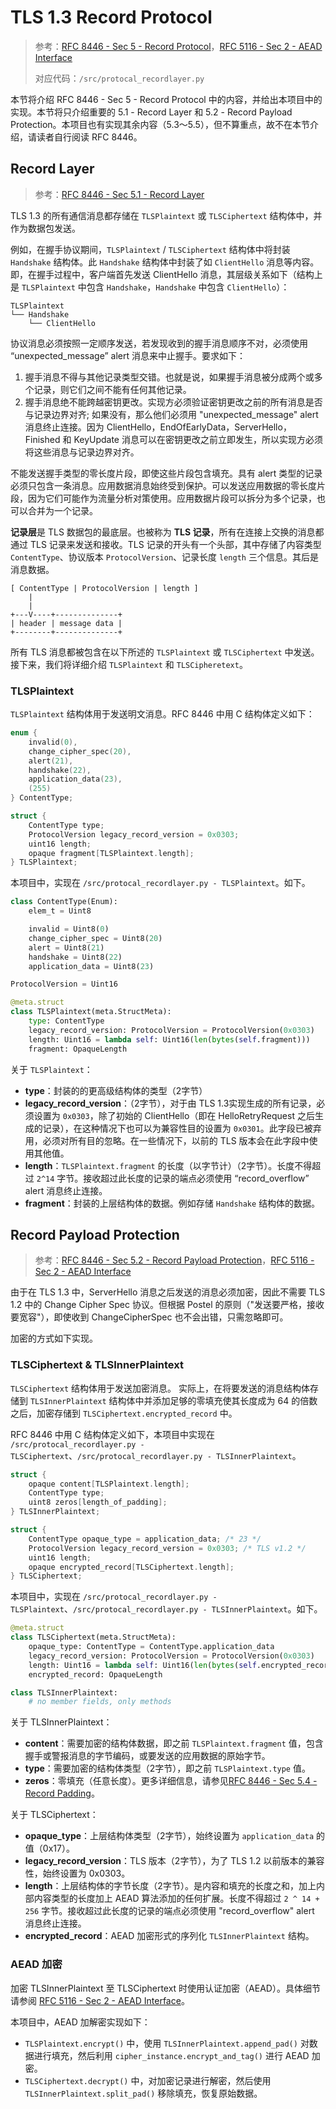 # TLS 1.3 Record Protocol

> 参考：[RFC 8446 - Sec 5 - Record Protocol](https://tools.ietf.org/html/rfc8446#section-5)，[RFC 5116 - Sec 2 - AEAD Interface](https://datatracker.ietf.org/doc/html/rfc5116#section-2)
>
> 对应代码：`/src/protocal_recordlayer.py`

本节将介绍 RFC 8446 - Sec 5 - Record Protocol 中的内容，并给出本项目中的实现。本节将只介绍重要的 5.1 - Record Layer 和 5.2 - Record Payload Protection。本项目也有实现其余内容（5.3～5.5），但不算重点，故不在本节介绍，请读者自行阅读 RFC 8446。




## Record Layer

> 参考：[RFC 8446 - Sec 5.1 - Record Layer](https://datatracker.ietf.org/doc/html/rfc8446#section-5.1)

TLS 1.3 的所有通信消息都存储在 `TLSPlaintext` 或 `TLSCiphertext` 结构体中，并作为数据包发送。

例如，在握手协议期间，`TLSPlaintext` / `TLSCiphertext` 结构体中将封装 `Handshake` 结构体。此 `Handshake` 结构体中封装了如 `ClientHello` 消息等内容。即，在握手过程中，客户端首先发送 ClientHello 消息，其层级关系如下（结构上是 `TLSPlaintext` 中包含 `Handshake`，`Handshake` 中包含 `ClientHello`）：

```
TLSPlaintext
└── Handshake
    └── ClientHello
```

协议消息必须按照一定顺序发送，若发现收到的握手消息顺序不对，必须使用 “unexpected_message” alert 消息来中止握手。要求如下：

1. 握手消息不得与其他记录类型交错。也就是说，如果握手消息被分成两个或多个记录，则它们之间不能有任何其他记录。
2. 握手消息绝不能跨越密钥更改。实现方必须验证密钥更改之前的所有消息是否与记录边界对齐; 如果没有，那么他们必须用 "unexpected_message" alert 消息终止连接。因为 ClientHello，EndOfEarlyData，ServerHello，Finished 和 KeyUpdate 消息可以在密钥更改之前立即发生，所以实现方必须将这些消息与记录边界对齐。

不能发送握手类型的零长度片段，即使这些片段包含填充。具有 alert 类型的记录必须只包含一条消息。应用数据消息始终受到保护。可以发送应用数据的零长度片段，因为它们可能作为流量分析对策使用。应用数据片段可以拆分为多个记录，也可以合并为一个记录。


**记录层**是 TLS 数据包的最底层。也被称为 **TLS 记录**，所有在连接上交换的消息都通过 TLS 记录来发送和接收。TLS 记录的开头有一个头部，其中存储了内容类型 `ContentType`、协议版本 `ProtocolVersion`、记录长度 `length` 三个信息。其后是消息数据。

```
[ ContentType | ProtocolVersion | length ]
    |
    |
+---V----+--------------+
| header | message data |
+--------+--------------+
```

所有 TLS 消息都被包含在以下所述的 `TLSPlaintext` 或 `TLSCiphertext` 中发送。接下来，我们将详细介绍 `TLSPlaintext` 和 `TLSCipheretext`。


### TLSPlaintext

`TLSPlaintext` 结构体用于发送明文消息。RFC 8446 中用 C 结构体定义如下：

```c
enum {
    invalid(0),
    change_cipher_spec(20),
    alert(21),
    handshake(22),
    application_data(23),
    (255)
} ContentType;

struct {
    ContentType type;
    ProtocolVersion legacy_record_version = 0x0303;
    uint16 length;
    opaque fragment[TLSPlaintext.length];
} TLSPlaintext;
```

本项目中，实现在 `/src/protocal_recordlayer.py - TLSPlaintext`。如下。

```python
class ContentType(Enum):
    elem_t = Uint8

    invalid = Uint8(0)
    change_cipher_spec = Uint8(20)
    alert = Uint8(21)
    handshake = Uint8(22)
    application_data = Uint8(23)

ProtocolVersion = Uint16

@meta.struct
class TLSPlaintext(meta.StructMeta):
    type: ContentType
    legacy_record_version: ProtocolVersion = ProtocolVersion(0x0303)
    length: Uint16 = lambda self: Uint16(len(bytes(self.fragment)))
    fragment: OpaqueLength
```

关于 `TLSPlaintext`：

- **type**：封装的的更高级结构体的类型（2字节）
- **legacy_record_version**：（2字节），对于由 TLS 1.3实现生成的所有记录，必须设置为 `0x0303`，除了初始的 ClientHello（即在 HelloRetryRequest 之后生成的记录），在这种情况下也可以为兼容性目的设置为 `0x0301`。此字段已被弃用，必须对所有目的忽略。在一些情况下，以前的 TLS 版本会在此字段中使用其他值。
- **length**：`TLSPlaintext.fragment` 的长度（以字节计）（2字节）。长度不得超过 `2^14` 字节。接收超过此长度的记录的端点必须使用 “record_overflow” alert 消息终止连接。
- **fragment**：封装的上层结构体的数据。例如存储 `Handshake` 结构体的数据。



## Record Payload Protection

> 参考：[RFC 8446 - Sec 5.2 - Record Payload Protection](https://datatracker.ietf.org/doc/html/rfc8446#section-5.2)，[RFC 5116 - Sec 2 - AEAD Interface](https://datatracker.ietf.org/doc/html/rfc5116#section-2)

由于在 TLS 1.3 中，ServerHello 消息之后发送的消息必须加密，因此不需要 TLS 1.2 中的 Change Cipher Spec 协议。但根据 Postel 的原则（"发送要严格，接收要宽容"），即使收到 ChangeCipherSpec 也不会出错，只需忽略即可。

加密的方式如下实现。


### TLSCiphertext & TLSInnerPlaintext

`TLSCiphertext` 结构体用于发送加密消息。
实际上，在将要发送的消息结构体存储到 `TLSInnerPlaintext` 结构体中并添加足够的零填充使其长度成为 64 的倍数之后，加密存储到 `TLSCiphertext.encrypted_record` 中。

RFC 8446 中用 C 结构体定义如下，本项目中实现在 `/src/protocal_recordlayer.py - TLSCiphertext`、`/src/protocal_recordlayer.py - TLSInnerPlaintext`。

```c
struct {
    opaque content[TLSPlaintext.length];
    ContentType type;
    uint8 zeros[length_of_padding];
} TLSInnerPlaintext;

struct {
    ContentType opaque_type = application_data; /* 23 */
    ProtocolVersion legacy_record_version = 0x0303; /* TLS v1.2 */
    uint16 length;
    opaque encrypted_record[TLSCiphertext.length];
} TLSCiphertext;
```

本项目中，实现在 `/src/protocal_recordlayer.py - TLSPlaintext`、`/src/protocal_recordlayer.py - TLSInnerPlaintext`。如下。

```python
@meta.struct
class TLSCiphertext(meta.StructMeta):
    opaque_type: ContentType = ContentType.application_data
    legacy_record_version: ProtocolVersion = ProtocolVersion(0x0303)
    length: Uint16 = lambda self: Uint16(len(bytes(self.encrypted_record)))
    encrypted_record: OpaqueLength

class TLSInnerPlaintext:
    # no member fields, only methods
```

关于 TLSInnerPlaintext：

- **content**：需要加密的结构体数据，即之前 `TLSPlaintext.fragment` 值，包含握手或警报消息的字节编码，或要发送的应用数据的原始字节。
- **type**：需要加密的结构体类型（2字节），即之前 `TLSPlaintext.type` 值。
- **zeros**：零填充（任意长度）。更多详细信息，请参见[RFC 8446 - Sec 5.4 - Record Padding](https://datatracker.ietf.org/doc/html/rfc8446##section-5.4)。

关于 TLSCiphertext：

- **opaque_type**：上层结构体类型（2字节），始终设置为 `application_data` 的值（0x17）。
- **legacy_record_version**：TLS 版本（2字节），为了 TLS 1.2 以前版本的兼容性，始终设置为 0x0303。
- **length**：上层结构体的字节长度（2字节）。是内容和填充的长度之和，加上内部内容类型的长度加上 AEAD 算法添加的任何扩展。长度不得超过 `2 ^ 14 + 256` 字节。接收超过此长度的记录的端点必须使用 "record_overflow" alert 消息终止连接。
- **encrypted_record**：AEAD 加密形式的序列化 `TLSInnerPlaintext` 结构。

### AEAD 加密

加密 TLSInnerPlaintext 至 TLSCiphertext 时使用认证加密（AEAD）。具体细节请参阅 [RFC 5116 - Sec 2 - AEAD Interface](https://datatracker.ietf.org/doc/html/rfc5116#section-2)。

本项目中，AEAD 加解密实现如下：

- `TLSPlaintext.encrypt()` 中，使用 `TLSInnerPlaintext.append_pad()` 对数据进行填充，然后利用 `cipher_instance.encrypt_and_tag()` 进行 AEAD 加密。
- `TLSCiphertext.decrypt()` 中，对加密记录进行解密，然后使用 `TLSInnerPlaintext.split_pad()` 移除填充，恢复原始数据。

